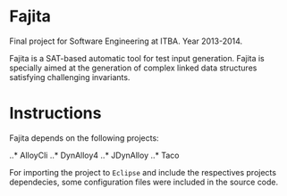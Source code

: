 Fajita
========

Final project for Software Engineering at ITBA. Year 2013-2014.

Fajita is a SAT-based automatic tool for test input generation. Fajita is specially aimed at the generation of complex linked data structures satisfying challenging invariants. 

Instructions
=============

Fajita depends on the following projects:

..* AlloyCli
..* DynAlloy4
..* JDynAlloy
..* Taco

For importing the project to `Eclipse` and include the respectives projects dependecies, some configuration files were included in the source code.
